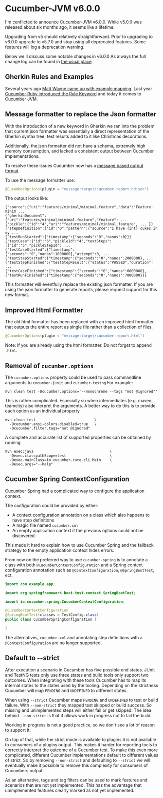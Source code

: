 Cucumber-JVM v6.0.0
===================

I'm conflicted to announce Cucumber-JVM v6.0.0. While v5.0.0 was released about
six months ago, it seems like a lifetime.

Upgrading from v5 should relatively straightforward. Prior to upgrading to 
v6.0.0 upgrade to v5.7.0 and stop using all deprecated features. Some features
will log a deprecation warning.

Below we'll discuss some notable changes in v6.0.0 As always the full change log
can be found in [the usual place](../CHANGELOG.md).

Gherkin Rules and Examples
--------------------------

Several years ago [Matt Wayne came up with example mapping](https://cucumber.io/blog/bdd/example-mapping-introduction/). 
Last year [Cucumber Ruby introduced the Rule Keyword](https://cucumber.io/blog/open-source/announcing-cucumber-ruby-4-0-0rc2/)
and today it comes to Cucumber JVM.  

Message formatter to replace the Json formatter
-----------------------------------------------

With the introduction of a new keyword in Gherkin we ran into the problem that
current json formatter was essentially a direct representation of the Gherkin
syntax tree; test results added to it like Christmas decorations. 

Additionally, the json formatter did not have a schema, extremely high memory
consumption, and lacked a consistent output between Cucumber implementations. 

To resolve these issues Cucumber now has a [message based output format](cucumber-messages).

To use the message formatter use:

```java
@CucumberOptions(plugin = "message:target/cucumber-report.ndjson")
```

The output looks like:

```ndjson
{"source":{"uri":"features/minimal/minimal.feature","data":"Feature: minim ...
{"gherkinDocument":{"uri":"features/minimal/minimal.feature","feature": ... 
{"pickle":{"id":"4","uri":"features/minimal/minimal.feature", ... }}
{"stepDefinition":{"id":"0","pattern":{"source":"I have {int} cukes in my ...
{"testRunStarted":{"timestamp":{"seconds":"0","nanos":0}}}
{"testCase":{"id":"6","pickleId":"4","testSteps":[{"id":"5","pickleStepId": ...
{"testCaseStarted":{"timestamp":{"seconds":"0","nanos":1000000},"attempt":0, ...
{"testStepStarted":{"timestamp":{"seconds":"0","nanos":2000000}, ...
{"testStepFinished":{"testStepResult":{"status":"PASSED","duration": ...
{"testCaseFinished":{"timestamp":{"seconds":"0","nanos":6000000}, ...
{"testRunFinished":{"timestamp":{"seconds":"0","nanos":7000000}}}
```

This formatter will eventfully replace the existing json formatter. If you are
using the json formatter to generate reports, please request support for this
new format.

[cucumber-messages]: https://github.com/cucumber/cucumber/tree/master/messages 

Improved Html Formatter
-----------------------

The old html formatter has been replaced with an improved html formatter that
outputs the entire report as single file rather than a collection of files.

```java
@CucumberOptions(plugin = "message:target/cucumber-report.html")
```

Note: If you are already using the html formatter. Do not forget to append 
`.html`.

Removal of `cucumber.options`
-----------------------------

The `cucumber.options` property could be used to pass commandline arguments to
`cucumber-junit` and `cucumber-testng` For example: 

```shell script
mvn clean test -Dcucumber.options='--monochrome --tags "not @ignored"'
```

This is rather complicated. Especially so when intermediates (e.g. maven,
teamcity) also interpret the arguments. A better way to do this is to provide
each option as an individual property.

```shell script
mvn clean test                           \ 
  -Dcucumber.ansi-colors.disabled=true   \
  -Dcucumber.filter.tags="not @ignored"
```

A complete and accurate list of supported properties can be obtained by running

```shell script
mvn exec:java                                   \ 
  -Dexec.classpathScope=test                    \
  -Dexec.mainClass=io.cucumber.core.cli.Main    \
  -Dexec.args="--help"
```

Cucumber Spring ContextConfiguration
------------------------------------

Cucumber Spring had a complicated way to configure the application context.

The configuration could be provided by either:
 * A context configuration annotation on a class which also happens to have
   step definitions
 * A magic file named `cucumber.xml`
 * An empty application context if the previous options could not be discovered

This made it hard to explain how to use Cucumber Spring and the fallback
strategy to the empty application context hides errors.

From now on the preferred way to use `cucumber-spring` is to annotate a class
with both `@CucumberContextConfiguration` and a Spring context configuration
annotation such as `@ContextConfiguration`, `@SpringBootTest`, ect.

```java
import com.example.app;

import org.springframework.boot.test.context.SpringBootTest;

import io.cucumber.spring.CucumberContextConfiguration;

@CucumberContextConfiguration
@SpringBootTest(classes = TestConfig.class)
public class CucumberSpringConfiguration {

}
```

The alternatives, `cucumber.xml` and annotating step definitions with a
`@ContextConfiguration` are no longer supported.

Default to --strict
-------------------

After execution a scenario in Cucumber has five possible end states. JUnit and
TestNG tests only use three states and build tools only support two outcomes.
When integrating with these tools Cucumber has to map its internal states to the
states used by the tooling. Depending on the strictness Cucumber will map
`PENDING` and `UNDEFINED` to different states.

When using `--strict` Cucumber maps `PENDING` and `UNDEFINED` to test or build
failure. With `--non-strict` they mapped test skipped or build success. So
missing and unimplemented steps will either fail or get skipped. The idea
behind `--non-strict` is that it allows work in progress not to fail the build. 

Working in progress is not a good practice, so we don't see a lot of reason
to support it.

On top of that, while the strict mode is available to plugins it is not
available to consumers of a plugins output. This makes it harder for reporting
tools to correctly interpret the outcome of a Cucumber test. To make this even
more complicated, different Cucumber implementations default to different values
of strict. So by removing `--non-strict` and defaulting to `--strict` we will
eventually make it possible to remove this complexity for consumers of Cucumbers
output.

As an alternative, tags and tag filters can be used to mark features and
scenarios that are not yet implemented. This has the advantage that
unimplemented features clearly marked as not yet implemented.
